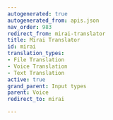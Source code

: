 ```yaml
---
autogenerated: true
autogenerated_from: apis.json
nav_order: 983
redirect_from: mirai-translator
title: Mirai Translator
id: mirai
translation_types:
- File Translation
- Voice Translation
- Text Translation
active: true
grand_parent: Input types
parent: Voice
redirect_to: mirai

---
```


